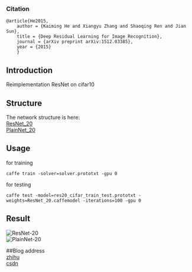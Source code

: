 ### Citation
	@article{He2015,
	    author = {Kaiming He and Xiangyu Zhang and Shaoqing Ren and Jian Sun},
	    title = {Deep Residual Learning for Image Recognition},
	    journal = {arXiv preprint arXiv:1512.03385},
	    year = {2015}
    	}

## Introduction

  Reimplementation ResNet on cifar10

## Structure

  The network structure is here:
  	<br/>[ResNet_20](http://ethereon.github.io/netscope/#/gist/544993a5985bb87e11443dc1dbcb4881)
  	<br/>[PlainNet_20](http://ethereon.github.io/netscope/#/gist/18200c298ed00d846cfd511babe70a9b)
## Usage

  for training
  ```
  caffe train -solver=solver.prototxt -gpu 0
  ```

  for testing 
  ```
  caffe test -model=res20_cifar_train_test.prototxt -weights=ResNet_20.caffemodel -iterations=100 -gpu 0
  ```
  
  
## Result
![ResNet-20](https://github.com/fish145/ResNet-on-Cifar10/blob/master/ResNet-20/test.PNG)
<br/>![PlainNet-20](https://github.com/fish145/ResNet-on-Cifar10/blob/master/PlainNet-20/test1.PNG)
  
##Blog address
 <br/>[zhihu](https://zhuanlan.zhihu.com/p/22071346)
 <br/>[csdn](http://blog.csdn.net/yj3254/article/details/52244402)

